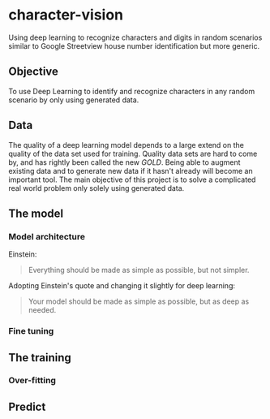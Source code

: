 # character-vision
Using deep learning to recognize characters and digits in random scenarios similar to Google Streetview house number identification but more generic.

## Objective
To use Deep Learning to identify and recognize characters in any random scenario by only using generated data.

## Data
The quality of a deep learning model depends to a large extend on the quality of the data set used for training. Quality data sets are hard to come by, and has rightly been called the new *GOLD*. Being able to augment existing data and to generate new data if it hasn't already will become an important tool. The main objective of this project is to solve a complicated real world problem only solely using generated data. 


## The model
### Model architecture
Einstein:
> Everything should be made as simple as possible, but not simpler.  

Adopting Einstein's quote and changing it slightly for deep learning:

> Your model should be made as simple as possible, but as deep as needed.


### Fine tuning



## The training
### Over-fitting




## Predict



